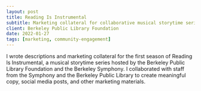```yaml
---
layout: post
title: Reading Is Instrumental
subtitle: Marketing collateral for collaborative musical storytime series between library and symphony
client: Berkeley Public Library Foundation
date: 2022-01-27
tags: [marketing, community-engagement]
---
```


I wrote descriptions and marketing collateral for the first season of Reading Is Instrumental, a musical storytime series hosted by the Berkeley Public Library Foundation and the Berkeley Symphony. I collaborated with staff from the Symphony and the Berkeley Public Library to create meaningful copy, social media posts, and other marketing materials.
